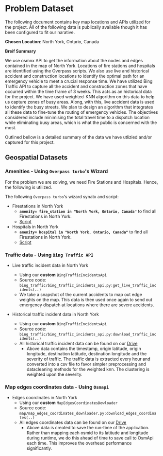 # Problem Dataset 
The following document contains key map locations and APIs utilized for the project. All of the following data is publically available though it has been configured to fit our narative.  

**Chosen Location**: North York, Ontario, Canada

**Breif Summary** 

We use osmnx API to get the information about the nodes and edges contained in the map of North York. Locations of fire stations and hospitals are identified using the Overpass scripts. We also use live and historical accident and construction locations to identify the optimal path for an emergency vehicle to meet a crucial response time. We have utilized Bing Traffic API to capture all the accident and construction zones that have occurred within the time frame of 3 weeks. This acts as an historical data for the project. We have used weighted-KNN algorithm on this data to help us capture zones of busy areas. Along, with this, live accident data is used to identify the busy streets. We plan to design an algorithm that integrates all these data to fine-tune the routing of emergency vehicles. The objectives considered include minimising the total travel time to a dispatch location while eliminating busy areas, which is what the public is concerned with the most.     

Outlined bellow is a detailed summary of the data we have utlizied and/or captured for this project. 

## Geospatial Datasets

### Amenities - Using `Overpass turbo`'s Wizard 

For the problem we are solving, we need Fire Stations and Hospitals. Hence, the following is utilized. 

The following `Overpass turbo`'s wizard synatx and script:
* Firestations in North York 
  * **`amenity= fire_station in "North York, Ontario, Canada"`** to find all Firestations in North York. 
  * [Script](./Dataset/scripts/firestations_northyork.oql) 
* Hospitals in North York 
  * **`amenity= hospital in "North York, Ontario, Canada"`** to find all Firestations in North York. 
  * [Script](./Dataset/scripts/hospitals_northyork.oql)


### Traffic data - Using `Bing Traffic API`

* Live traffic incident data in North York
  * Using our **custom** `BingTrafficIncidentsApi`
  * Source code: `bing_traffic/bing_traffic_incidents_api.py:get_live_traffic_incidents(..)` 
  * We take a snapshot of the current accidents to map out edge weights on the map. This data is then used once again to send out emergency dispatch at locations where there are severe accidents.

* Historical traffic incident data in North York
  * Using our **custom** `BingTrafficIncidentsApi`
  * Source code: `bing_traffic/bing_traffic_incidents_api.py:download_traffic_incidents(..)`
  * All historical traffic incident data can be found on our [Drive](https://drive.google.com/drive/folders/1ObGRrqJbvuVqW3wQDg16Wnjh-9BA0K04)
    * Above data contains the timestamp, origin latitude, origin longitude, destination latitude, destination longitude and the severity of traffic. The traffic data is extracted every hour and converted into a csv file to favor simpler preprocessing and datacleaning methods for the weighted knn. The clustering is weighted upon the severity. 


### Map edges coordinates data - Using `Osmapi`

* Edges coordinates in North York
  * Using our **custom** `MapEdgesCoordinatesDowloader`
  * Source code: `map/map_edges_coordinates_downloader.py:download_edges_coordinates(..)` 
  * All edges coordinates data can be found on our [Drive](https://drive.google.com/drive/folders/1ObGRrqJbvuVqW3wQDg16Wnjh-9BA0K04)
    * Above data is created to save the run-time of the application. Rather than mapping each osmid to its latitude and longitude during runtime, we do this ahead of time to save call to OsmApi each time. This improves the overhead performance significantly. 
  
  
